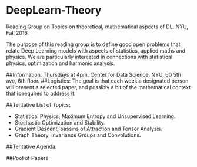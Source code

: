 # DeepLearn-Theory
Reading Group on Topics on theoretical, mathematical aspects of DL.
NYU, Fall 2016. 

The purpose of this reading group is to define good open problems that relate 
Deep Learning models with aspects of statistics, applied maths and physics.
We are particularly interested in connections with statistical physics, optimization 
and harmonic analysis.

##Information: Thursdays at 4pm, Center for Data Science, NYU. 60 5th ave, 6th floor. 
##Logistics: The goal is that each week a designated person will present a selected paper, 
and possibly a bit of the mathematical context that is required to address it. 

##Tentative List of Topics:
  - Statistical Physics, Maximum Entropy and Unsupervised Learning. 
  - Stochastic Optimization and Stability.
  - Gradient Descent, bassins of Attraction and Tensor Analysis.
  - Graph Theory, Invariance Groups and Convolutions.
  
##Tentative Agenda:




##Pool of Papers




